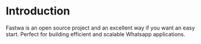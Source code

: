 # Introduction
Fastwa is an open source project and an excellent way if you want an easy start. Perfect for building efficient and scalable Whatsapp applications.